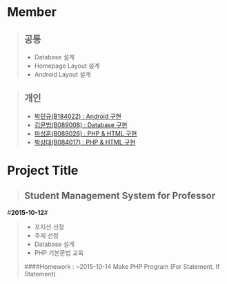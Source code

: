# Member
> ## 공통
> - Database 설계  
> - Homepage Layout 설계  
> - Android Layout 설계  

> ## 개인
> - [박민규(B184022) : Android 구현](https://github.com/hello920922/DBProject/tree/master/android)
> - [김문범(B089008) : Database 구현](https://github.com/hello920922/DBProject/tree/master/db)
> - [마성훈(B089026) : PHP & HTML 구현](https://github.com/hello920922/DBProject/tree/master/html-php)
> - [박상대(B084017) : PHP & HTML 구현](https://github.com/hello920922/DBProject/tree/master/html-php)

# Project Title
> ## Student Management System for Professor  
  
#**2015-10-12**#
> - 포지션 선정  
> - 주제 선정  
> - Database 설계  
> - PHP 기본문법 교육  
>  
> ####Homework : ~2015-10-14 Make PHP Program (For Statement, If Statement)
